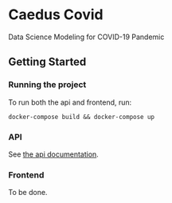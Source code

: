 # Caedus Covid
Data Science Modeling for COVID-19 Pandemic

## Getting Started
### Running the project
To run both the api and frontend, run:
```
docker-compose build && docker-compose up
```

### API
See [the api documentation](api/README.md).

### Frontend
To be done.